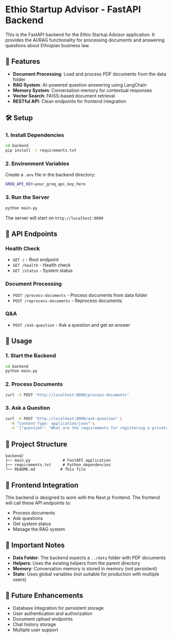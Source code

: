# Ethio Startup Advisor - FastAPI Backend

This is the FastAPI backend for the Ethio Startup Advisor application. It provides the AI/RAG functionality for processing documents and answering questions about Ethiopian business law.

## 🚀 Features

- **Document Processing**: Load and process PDF documents from the data folder
- **RAG System**: AI-powered question answering using LangChain
- **Memory System**: Conversation memory for contextual responses
- **Vector Search**: FAISS-based document retrieval
- **RESTful API**: Clean endpoints for frontend integration

## 🛠️ Setup

### 1. Install Dependencies
```bash
cd backend
pip install -r requirements.txt
```

### 2. Environment Variables
Create a `.env` file in the backend directory:
```bash
GROQ_API_KEY=your_groq_api_key_here
```

### 3. Run the Server
```bash
python main.py
```

The server will start on `http://localhost:8000`

## 📡 API Endpoints

### Health Check
- `GET /` - Root endpoint
- `GET /health` - Health check
- `GET /status` - System status

### Document Processing
- `POST /process-documents` - Process documents from data folder
- `POST /reprocess-documents` - Reprocess documents

### Q&A
- `POST /ask-question` - Ask a question and get an answer

## 🔧 Usage

### 1. Start the Backend
```bash
cd backend
python main.py
```

### 2. Process Documents
```bash
curl -X POST "http://localhost:8000/process-documents"
```

### 3. Ask a Question
```bash
curl -X POST "http://localhost:8000/ask-question" \
  -H "Content-Type: application/json" \
  -d '{"question": "What are the requirements for registering a private limited company?"}'
```

## 📁 Project Structure

```
backend/
├── main.py              # FastAPI application
├── requirements.txt     # Python dependencies
└── README.md           # This file
```

## 🔗 Frontend Integration

This backend is designed to work with the Next.js frontend. The frontend will call these API endpoints to:

- Process documents
- Ask questions
- Get system status
- Manage the RAG system

## 🚨 Important Notes

- **Data Folder**: The backend expects a `../data` folder with PDF documents
- **Helpers**: Uses the existing helpers from the parent directory
- **Memory**: Conversation memory is stored in memory (not persistent)
- **State**: Uses global variables (not suitable for production with multiple users)

## 🔮 Future Enhancements

- Database integration for persistent storage
- User authentication and authorization
- Document upload endpoints
- Chat history storage
- Multiple user support
